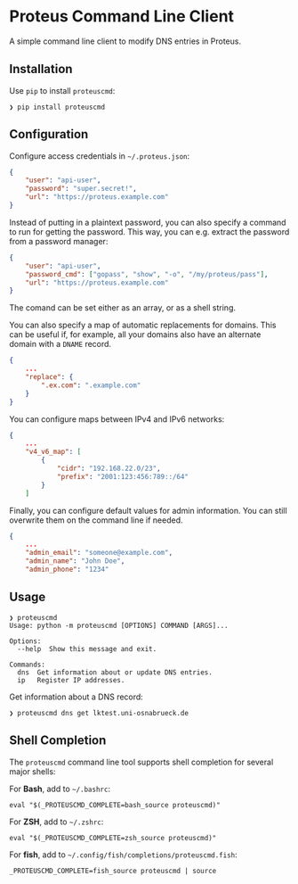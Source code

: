 # Proteus Command Line Client

A simple command line client to modify DNS entries in Proteus.

## Installation

Use `pip` to install `proteuscmd`:

```
❯ pip install proteuscmd
```

## Configuration

Configure access credentials in `~/.proteus.json`:
```json
{
	"user": "api-user",
	"password": "super.secret!",
	"url": "https://proteus.example.com"
}
```

Instead of putting in a plaintext password, you can also specify a command to run for getting the password.
This way, you can e.g. extract the password from a password manager:
```json
{
	"user": "api-user",
	"password_cmd": ["gopass", "show", "-o", "/my/proteus/pass"],
	"url": "https://proteus.example.com"
}
```

The comand can be set either as an array, or as a shell string.

You can also specify a map of automatic replacements for domains.
This can be useful if, for example, all your domains also have an alternate domain with a `DNAME` record.
```json
{
	...
	"replace": {
		".ex.com": ".example.com"
	}
}
```

You can configure maps between IPv4 and IPv6 networks:
```json
{
    ...
    "v4_v6_map": [
        {
            "cidr": "192.168.22.0/23",
            "prefix": "2001:123:456:789::/64"
        }
    ]
```

Finally, you can configure default values for admin information.
You can still overwrite them on the command line if needed.
```json
{
    ...
    "admin_email": "someone@example.com",
    "admin_name": "John Doe",
    "admin_phone": "1234"
```


## Usage

```
❯ proteuscmd
Usage: python -m proteuscmd [OPTIONS] COMMAND [ARGS]...

Options:
  --help  Show this message and exit.

Commands:
  dns  Get information about or update DNS entries.
  ip   Register IP addresses.
```

Get information about a DNS record:
```
❯ proteuscmd dns get lktest.uni-osnabrueck.de
```

## Shell Completion

The `proteuscmd` command line tool supports shell completion for several major shells:

For **Bash**, add to `~/.bashrc`:

```
eval "$(_PROTEUSCMD_COMPLETE=bash_source proteuscmd)"
```

For **ZSH**, add to `~/.zshrc`:

```
eval "$(_PROTEUSCMD_COMPLETE=zsh_source proteuscmd)"
```

For **fish**, add to `~/.config/fish/completions/proteuscmd.fish`:

```
_PROTEUSCMD_COMPLETE=fish_source proteuscmd | source
```
